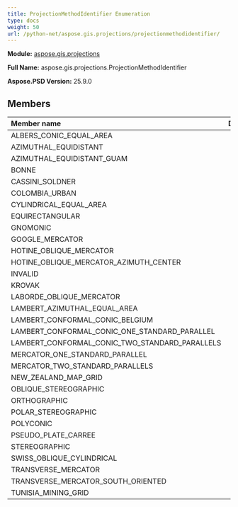 ```yaml
---
title: ProjectionMethodIdentifier Enumeration
type: docs
weight: 50
url: /python-net/aspose.gis.projections/projectionmethodidentifier/
---
```




**Module:** [aspose.gis.projections](/psd/python-net/aspose.gis.projections/)

**Full Name:** aspose.gis.projections.ProjectionMethodIdentifier

**Aspose.PSD Version:** 25.9.0

## **Members**
| **Member name** | **Description** |
| :- | :- |
| ALBERS_CONIC_EQUAL_AREA |  |
| AZIMUTHAL_EQUIDISTANT |  |
| AZIMUTHAL_EQUIDISTANT_GUAM |  |
| BONNE |  |
| CASSINI_SOLDNER |  |
| COLOMBIA_URBAN |  |
| CYLINDRICAL_EQUAL_AREA |  |
| EQUIRECTANGULAR |  |
| GNOMONIC |  |
| GOOGLE_MERCATOR |  |
| HOTINE_OBLIQUE_MERCATOR |  |
| HOTINE_OBLIQUE_MERCATOR_AZIMUTH_CENTER |  |
| INVALID |  |
| KROVAK |  |
| LABORDE_OBLIQUE_MERCATOR |  |
| LAMBERT_AZIMUTHAL_EQUAL_AREA |  |
| LAMBERT_CONFORMAL_CONIC_BELGIUM |  |
| LAMBERT_CONFORMAL_CONIC_ONE_STANDARD_PARALLEL |  |
| LAMBERT_CONFORMAL_CONIC_TWO_STANDARD_PARALLELS |  |
| MERCATOR_ONE_STANDARD_PARALLEL |  |
| MERCATOR_TWO_STANDARD_PARALLELS |  |
| NEW_ZEALAND_MAP_GRID |  |
| OBLIQUE_STEREOGRAPHIC |  |
| ORTHOGRAPHIC |  |
| POLAR_STEREOGRAPHIC |  |
| POLYCONIC |  |
| PSEUDO_PLATE_CARREE |  |
| STEREOGRAPHIC |  |
| SWISS_OBLIQUE_CYLINDRICAL |  |
| TRANSVERSE_MERCATOR |  |
| TRANSVERSE_MERCATOR_SOUTH_ORIENTED |  |
| TUNISIA_MINING_GRID |  |

